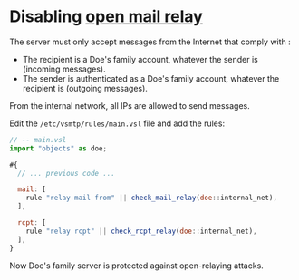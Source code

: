 # Disabling [open mail relay](https://en.wikipedia.org/wiki/Open_mail_relay)

The server must only accept messages from the Internet that comply with :

- The recipient is a Doe's family account, whatever the sender is (incoming messages).
- The sender is authenticated as a Doe's family account, whatever the recipient is (outgoing messages).

From the internal network, all IPs are allowed to send messages.

Edit the `/etc/vsmtp/rules/main.vsl` file and add the rules:

```js
// -- main.vsl
import "objects" as doe;

#{
  // ... previous code ...

  mail: [
    rule "relay mail from" || check_mail_relay(doe::internal_net),
  ],

  rcpt: [
    rule "relay rcpt" || check_rcpt_relay(doe::internal_net),
  ],
}
```

Now Doe's family server is protected against open-relaying attacks.

